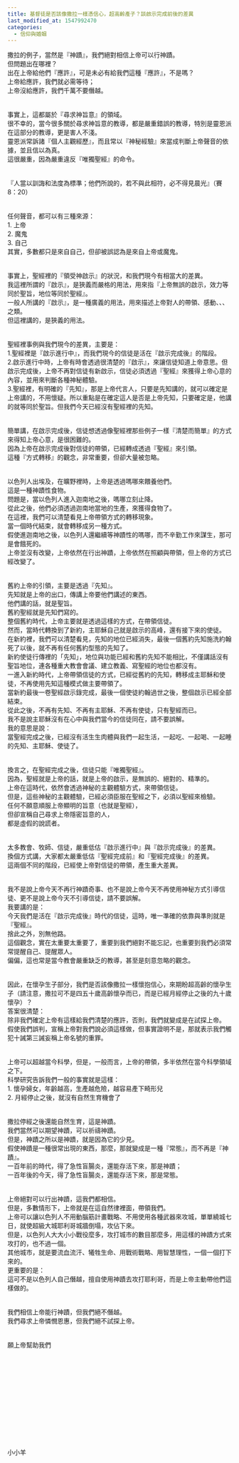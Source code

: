 ```yaml
---
title: 基督徒是否該像撒拉一樣憑信心，超高齡產子？談啟示完成前後的差異
last_modified_at: 1547992470
categories:
  - 信仰與婚姻
---
```


撒拉的例子，當然是『神蹟』，我們絕對相信上帝可以行神蹟。<br>但問題出在哪裡？<br>出在上帝給他們『應許』，可是未必有給我們這種『應許』，不是嗎？<br><!--more-->上帝給應許，我們就必需等待；<br>上帝沒給應許，我們千萬不要僭越。<br><br><br>事實上，這都屬於『尋求神旨意』的領域。<br>很不幸的，當今很多關於尋求神旨意的教導，都是嚴重錯誤的教導，特別是靈恩派在這部分的教導，更是害人不淺。<br>靈恩派常訴諸『個人主觀經歷』，而且常以『神秘經驗』來當成判斷上帝聲音的依據，並且信以為真。<br>這很嚴重，因為嚴重違反『唯獨聖經』的命令。<br><br><br>『人當以訓誨和法度為標準；他們所說的，若不與此相符，必不得見晨光』（賽8：20）<br><br><br>任何聲音，都可以有三種來源：<br>1.	上帝<br>2.	魔鬼<br>3.	自己<br>其實，多數都只是來自自己，但卻被誤認為是來自上帝或魔鬼。<br><br><br>事實上，聖經裡的『領受神啟示』的狀況，和我們現今有相當大的差異。<br>我這裡所謂的『啟示』，是狹義而嚴格的用法，用來指『上帝無誤的啟示，效力等同於聖旨，地位等同於聖經』。<br>一般人所講的『啟示』，是一種廣義的用法，用來描述上帝對人的帶領、感動、、、之類。<br>但這裡講的，是狹義的用法。<br><br><br>聖經裡事例與我們現今的差異，主要是：<br>1.聖經裡是『啟示進行中』，而我們現今的信徒是活在『啟示完成後』的階段。<br>2.啟示進行中時，上帝有時會透過很清楚的『啟示』，來讓信徒知道上帝意思。但啟示完成後，上帝不再對信徒有新啟示，信徒必須透過『聖經』來獲得上帝心意的內容，並用來判斷各種神秘體驗。<br>3.聖經裡，有明確的『先知』，那是上帝代言人，只要是先知講的，就可以確定是上帝講的，不用懷疑。所以重點是在確定這人是否是上帝先知，只要確定是，他講的就等同於聖旨。但我們今天已經沒有聖經裡的先知。<br><br><br>簡單講，在啟示完成後，信徒想透過像聖經裡那些例子一樣『清楚而簡單』的方式來得知上帝心意，是很困難的。<br>因為上帝在啟示完成後對信徒的帶領，已經轉成透過『聖經』來引領。<br>這種『方式轉移』的觀念，非常重要，但卻大量被忽略。<br><br><br>以色列人出埃及，在曠野裡時，上帝是透過嗎哪來餵養他們。<br>這是一種神蹟性食物。<br>問題是，當以色列人進入迦南地之後，嗎哪立刻止降。<br>從此之後，他們必須透過迦南地當地的生產，來獲得食物了。<br>在這裡，我們可以清楚看見上帝帶領方式的轉移現象。<br>當一個時代結束，就會轉移成另一種方式。<br>假使進迦南地之後，以色列人還繼續等神蹟性的嗎哪，而不辛勤工作來謀生，那可是會餓死的。<br>上帝並沒有改變，上帝依然在行出神蹟，上帝依然在照顧與帶領，但上帝的方式已經改變了。<br><br><br>舊約上帝的引領，主要是透過『先知』。<br>先知就是上帝的出口，傳講上帝要他們講述的東西。<br>他們講的話，就是聖旨。<br>舊約聖經就是先知們寫的。<br>整個舊約時代，上帝主要就是透過這樣的方式，在帶領信徒。<br>然而，當時代轉換到了新約，主耶穌自己就是啟示的高峰，還有接下來的使徒。<br>在新約裡，我們可以清楚看見，先知的地位已經消失，最後一個舊約先知施洗約翰死了以後，就不再有任何舊約型態的先知了。<br>新約使徒行傳裡的「先知」，地位與功能已經和舊約先知不能相比，不僅講話沒有聖旨地位，連各種重大教會會議、建立教義、寫聖經的地位也都沒有。<br>一進入新約時代，上帝帶領信徒的方式，已經從舊約的先知，轉移成主耶穌和使徒，不再使用先知這種模式做主要帶領了。<br>當新約最後一卷聖經啟示錄完成，最後一個使徒約翰過世之後，整個啟示已經全部結束。<br>從此之後，不再有先知、不再有主耶穌、不再有使徒，只有聖經而已。<br>我不是說主耶穌沒有在心中與我們當今的信徒同在，請不要誤解。<br>我的意思是說：<br>當聖經完成之後，已經沒有活生生肉體與我們一起生活，一起吃、一起喝、一起睡的先知、主耶穌、使徒了。<br><br><br>換言之，在聖經完成之後，信徒只能『唯獨聖經』。<br>因為，聖經就是上帝的話，就是上帝的啟示，是無誤的、絕對的、精準的。<br>上帝在這時代，依然會透過神秘的主觀體驗方式，來帶領信徒。<br>但是，這些神秘的主觀體驗，已經必須臣服在聖經之下，必須以聖經來檢驗。<br>任何不願意順服上帝顯明的旨意（也就是聖經），<br>但卻宣稱自己尋求上帝隱密旨意的人，<br>都是虛假的說謊者。<br><br><br>太多教會、牧師、信徒，嚴重低估『啟示進行中』與『啟示完成後』的差異。<br>換個方式講，大家都太嚴重低估『聖經完成前』和『聖經完成後』的差異。<br>這兩個不同的階段，已經使上帝對信徒的帶領，產生重大差異。<br><br><br>我不是說上帝今天不再行神蹟奇事、也不是說上帝今天不再使用神秘方式引導信徒、更不是說上帝今天不引導信徒，請不要誤解。<br>我要講的是：<br>今天我們是活在『啟示完成後』時代的信徒，這時，唯一準確的依靠與準則就是『聖經』。<br>捨此之外，別無他路。<br>這個觀念，實在太重要太重要了，重要到我們絕對不能忘記，也重要到我們必須常常提醒自己、提醒眾人。<br>偏偏，這也常是當今教會嚴重缺乏的教導，甚至是刻意忽略的觀念。<br><br><br>因此，在懷孕生子部分，我們是否該像撒拉一樣懷抱信心，來期盼超高齡的懷孕生子（請注意，撒拉可不是四五十歲高齡懷孕而已，而是已經月經停止之後的九十歲懷孕）？<br>答案很清楚：<br>除非我們確定上帝有這樣給我們清楚的應許，否則，我們就變成是在試探上帝。<br>假使我們誤判，宣稱上帝對我們說必須這樣做，但事實證明不是，那就表示我們觸犯十誡第三誡妄稱上帝名號的重罪。<br><br><br>上帝可以超越當今科學，但是，一般而言，上帝的帶領，多半依然在當今科學領域之下。<br>科學研究告訴我們一般的事實就是這樣：<br>1.	懷孕婦女，年齡越高，生產越危險，越容易產下畸形兒<br>2.	月經停止之後，就沒有自然生育機會了<br><br><br>撒拉停經之後還能自然生育，這是神蹟。<br>我們當然可以期望神蹟，可以祈禱神蹟。<br>但是，神蹟之所以是神蹟，就是因為它的少見。<br>假使神蹟是一種很常出現的東西，那麼，那就變成是一種『常態』，而不再是『神蹟』。<br>一百年前的時代，得了急性盲腸炎，還能存活下來，那是神蹟；<br>一百年後的今天，得了急性盲腸炎，還能存活下來，那是常態。<br><br><br>上帝絕對可以行出神蹟，這我們都相信。<br>但是，多數情形下，上帝就是在這自然律裡面，帶領我們。<br>上帝可以讓以色列人不用動腦筋計畫戰略、不用使用各種武器來攻城，單單繞城七日，就使超級大城耶利哥城牆倒塌，攻佔下來。<br>但是，以色列人大大小小戰役麼多，攻打城市的數目那麼多，用這樣的神蹟方式來攻打的，也不過一個。<br>其他城市，就是要流血流汗、犧牲生命、用戰術戰略、用智慧理性，一個一個打下來的。<br>更重要的是：<br>這可不是以色列人自己僭越，擅自使用神蹟去攻打耶利哥，而是上帝主動帶他們這樣做的。<br><br><br>我們相信上帝能行神蹟，但我們絕不僭越。<br>我們尋求上帝憐憫恩惠，但我們絕不試探上帝。<br><br><br>願上帝幫助我們<br><br><br><br><br><br><br><br><br><br><br><br><br><br>小小羊

